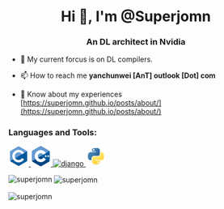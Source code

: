 <h1 align="center">Hi 👋, I'm @Superjomn</h1>
<h3 align="center">An DL architect in Nvidia</h3>

- 🔭 My current forcus is on DL compilers.

- 📫 How to reach me **yanchunwei [AnT] outlook [Dot] com**

- 📄 Know about my experiences [https://superjomn.github.io/posts/about/](https://superjomn.github.io/posts/about/)


<h3 align="left">Languages and Tools:</h3>
<p align="left"> <a href="https://www.cprogramming.com/" target="_blank" rel="noreferrer"> <img src="https://raw.githubusercontent.com/devicons/devicon/master/icons/c/c-original.svg" alt="c" width="40" height="40"/> </a> <a href="https://www.w3schools.com/cpp/" target="_blank" rel="noreferrer"> <img src="https://raw.githubusercontent.com/devicons/devicon/master/icons/cplusplus/cplusplus-original.svg" alt="cplusplus" width="40" height="40"/> </a> <a href="https://www.djangoproject.com/" target="_blank" rel="noreferrer"> <img src="https://cdn.worldvectorlogo.com/logos/django.svg" alt="django" width="40" height="40"/> </a> <a href="https://www.python.org" target="_blank" rel="noreferrer"> <img src="https://raw.githubusercontent.com/devicons/devicon/master/icons/python/python-original.svg" alt="python" width="40" height="40"/> </a> </p>

<p><img align="left" src="https://github-readme-stats.vercel.app/api/top-langs?username=superjomn&show_icons=true&locale=en&layout=compact" alt="superjomn" /></p>

<p>&nbsp;<img align="center" src="https://github-readme-stats.vercel.app/api?username=superjomn&show_icons=true&locale=en" alt="superjomn" /></p>

<p><img align="center" src="https://github-readme-streak-stats.herokuapp.com/?user=superjomn&" alt="superjomn" /></p>
